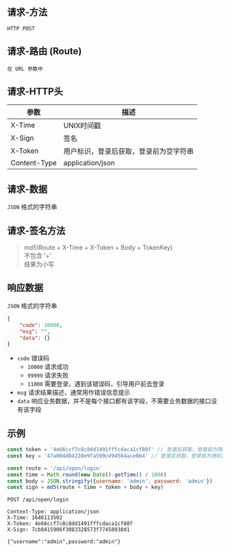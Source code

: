 ## 请求-方法

```HTTP POST```

## 请求-路由 (Route)

``` 在 URL 参数中 ```

## 请求-HTTP头

| 参数           | 描述                  |
|--------------|---------------------|
| X-Time       | UNIX时间戳             |
| X-Sign       | 签名                  |
| X-Token      | 用户标识，登录后获取，登录前为空字符串 |
| Content-Type | application/json    |

## 请求-数据

```JSON``` 格式的字符串

## 请求-签名方法

> md5(Route + X-Time + X-Token + Body + TokenKey)  
> 不包含 '+'  
> 结果为小写

## 响应数据

```JSON``` 格式的字符串

```json
{
    "code": 10000,
    "msg": "",
    "data": {}
}
```

- `code` 错误码
    - `10000` 请求成功
    - `99999` 请求失败
    - `11000` 需要登录，遇到该错误码，引导用户前去登录
- `msg` 请求结果描述，通常用作错误信息提示
- `data` 响应业务数据，并不是每个接口都有该字段，不需要业务数据的接口没有该字段

## 示例

```javascript
const token = '4e66ccf7c8c8dd1491fffcdaca1cf88f' // 登录后获取，登录前为随机32字符串
const key = '47a004d84228e9fa599cd945b4ace0b4' // 登录后获取，登录前为随机32字符串

const route = '/api/open/login'
const time = Math.round(new Date().getTime() / 1000)
const body = JSON.stringify({username: 'admin', password: 'admin'})
const sign = md5(route + time + token + body + key)
```

```text
POST /api/open/login

Context-Type: application/json
X-Time: 1646113502 
X-Token: 4e66ccf7c8c8dd1491fffcdaca1cf88f
X-Sign: 7cb8415906f3083328573f77458938d1 

{"username":"admin",password:"admin"}
```






